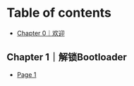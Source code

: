 # Table of contents

* [Chapter 0｜欢迎](README.md)

## Chapter 1｜解锁Bootloader <a href="#chapter1" id="chapter1"></a>

* [Page 1](chapter1/page-1.md)
